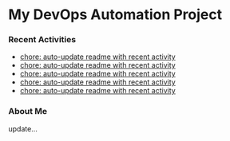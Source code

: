 # My DevOps Automation Project

### Recent Activities
<!-- activity:START -->
- [chore: auto-update readme with recent activity](https://github.com/kaigiii/mybowling-app/commit/7096e8e2407d3ecffeea3e468d8e04e4e6fb2d91)
- [chore: auto-update readme with recent activity](https://github.com/kaigiii/mybowling-app/commit/ee0f804d6137650a4b662e3031762e99c10432d7)
- [chore: auto-update readme with recent activity](https://github.com/kaigiii/mybowling-app/commit/430150ef3cea635c5a35b99450986c80fa9a9919)
- [chore: auto-update readme with recent activity](https://github.com/kaigiii/mybowling-app/commit/fa979685627a45cf0fcbfa8fa4a91d78d3f112ca)
- [chore: auto-update readme with recent activity](https://github.com/kaigiii/mybowling-app/commit/ffd6c92f647d97911d24e6b9af456d92c82df3af)
<!-- activity:END -->

### About Me
<!-- MYLINKS:START -->
<!-- MYLINKS:END -->

update...
